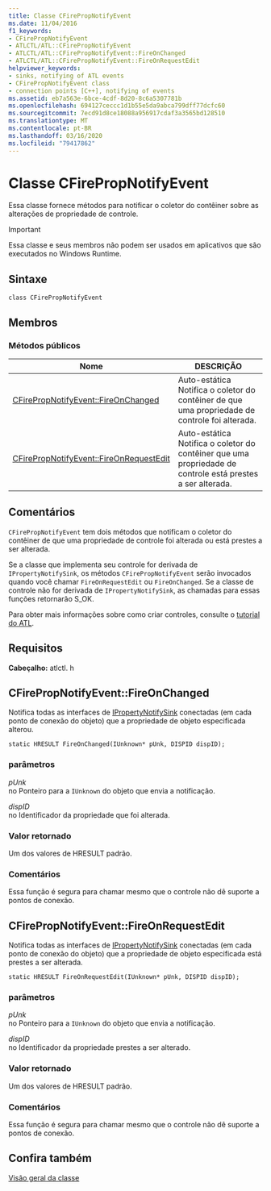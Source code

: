 ```yaml
---
title: Classe CFirePropNotifyEvent
ms.date: 11/04/2016
f1_keywords:
- CFirePropNotifyEvent
- ATLCTL/ATL::CFirePropNotifyEvent
- ATLCTL/ATL::CFirePropNotifyEvent::FireOnChanged
- ATLCTL/ATL::CFirePropNotifyEvent::FireOnRequestEdit
helpviewer_keywords:
- sinks, notifying of ATL events
- CFirePropNotifyEvent class
- connection points [C++], notifying of events
ms.assetid: eb7a563e-6bce-4cdf-8d20-8c6a5307781b
ms.openlocfilehash: 694127ceccc1d1b55e5da9abca799dff77dcfc60
ms.sourcegitcommit: 7ecd91d8ce18088a956917cdaf3a3565bd128510
ms.translationtype: MT
ms.contentlocale: pt-BR
ms.lasthandoff: 03/16/2020
ms.locfileid: "79417862"
---
```

# <a name="cfirepropnotifyevent-class"></a>Classe CFirePropNotifyEvent

Essa classe fornece métodos para notificar o coletor do contêiner sobre as alterações de propriedade de controle.

> [!IMPORTANT]
>  Essa classe e seus membros não podem ser usados em aplicativos que são executados no Windows Runtime.

## <a name="syntax"></a>Sintaxe

```
class CFirePropNotifyEvent
```

## <a name="members"></a>Membros

### <a name="public-methods"></a>Métodos públicos

|Nome|DESCRIÇÃO|
|----------|-----------------|
|[CFirePropNotifyEvent::FireOnChanged](#fireonchanged)|Auto-estática Notifica o coletor do contêiner de que uma propriedade de controle foi alterada.|
|[CFirePropNotifyEvent::FireOnRequestEdit](#fireonrequestedit)|Auto-estática Notifica o coletor do contêiner que uma propriedade de controle está prestes a ser alterada.|

## <a name="remarks"></a>Comentários

`CFirePropNotifyEvent` tem dois métodos que notificam o coletor do contêiner de que uma propriedade de controle foi alterada ou está prestes a ser alterada.

Se a classe que implementa seu controle for derivada de `IPropertyNotifySink`, os métodos `CFirePropNotifyEvent` serão invocados quando você chamar `FireOnRequestEdit` ou `FireOnChanged`. Se a classe de controle não for derivada de `IPropertyNotifySink`, as chamadas para essas funções retornarão S_OK.

Para obter mais informações sobre como criar controles, consulte o [tutorial do ATL](../../atl/active-template-library-atl-tutorial.md).

## <a name="requirements"></a>Requisitos

**Cabeçalho:** atlctl. h

##  <a name="fireonchanged"></a>CFirePropNotifyEvent::FireOnChanged

Notifica todas as interfaces de [IPropertyNotifySink](/windows/win32/api/ocidl/nn-ocidl-ipropertynotifysink) conectadas (em cada ponto de conexão do objeto) que a propriedade de objeto especificada alterou.

```
static HRESULT FireOnChanged(IUnknown* pUnk, DISPID dispID);
```

### <a name="parameters"></a>parâmetros

*pUnk*<br/>
no Ponteiro para a `IUnknown` do objeto que envia a notificação.

*dispID*<br/>
no Identificador da propriedade que foi alterada.

### <a name="return-value"></a>Valor retornado

Um dos valores de HRESULT padrão.

### <a name="remarks"></a>Comentários

Essa função é segura para chamar mesmo que o controle não dê suporte a pontos de conexão.

##  <a name="fireonrequestedit"></a>CFirePropNotifyEvent::FireOnRequestEdit

Notifica todas as interfaces de [IPropertyNotifySink](/windows/win32/api/ocidl/nn-ocidl-ipropertynotifysink) conectadas (em cada ponto de conexão do objeto) que a propriedade de objeto especificada está prestes a ser alterada.

```
static HRESULT FireOnRequestEdit(IUnknown* pUnk, DISPID dispID);
```

### <a name="parameters"></a>parâmetros

*pUnk*<br/>
no Ponteiro para a `IUnknown` do objeto que envia a notificação.

*dispID*<br/>
no Identificador da propriedade prestes a ser alterado.

### <a name="return-value"></a>Valor retornado

Um dos valores de HRESULT padrão.

### <a name="remarks"></a>Comentários

Essa função é segura para chamar mesmo que o controle não dê suporte a pontos de conexão.

## <a name="see-also"></a>Confira também

[Visão geral da classe](../../atl/atl-class-overview.md)
